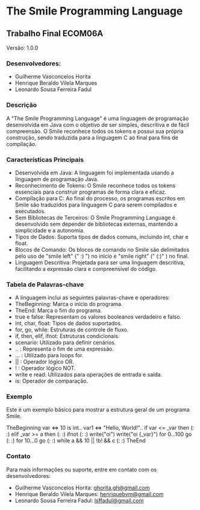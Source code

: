# The Smile Programming Language

## Trabalho Final ECOM06A

Versão: 1.0.0

### Desenvolvedores:
* Guilherme Vasconcelos Horita
* Henrique Beraldo Vilela Marques
* Leonardo Sousa Ferreira Fadul

### Descrição
A "The Smile Programming Language" é uma linguagem de programação desenvolvida em Java
com o objetivo de ser simples, descritiva e de fácil compreensão. O Smile reconhece
todos os tokens e possui sua própria construção, sendo traduzida para a linguagem C ao
final para fins de compilação.

### Características Principais
* Desenvolvida em Java: A linguagem foi implementada usando a linguagem de
  programação Java.
* Reconhecimento de Tokens: O Smile reconhece todos os tokens essenciais para
  construir programas de forma clara e eficaz.
* Compilação para C: Ao final do processo, os programas escritos em Smile são traduzidos para linguagem C para serem compilados e executados.
* Sem Bibliotecas de Terceiros: O Smile Programming Language é desenvolvido sem depender de bibliotecas externas, mantendo a simplicidade e a autonomia.
* Tipos de Dados: Suporta tipos de dados comuns, incluindo int, char e float.
* Blocos de Comando: Os blocos de comando no Smile são delimitados pelo uso de "smile left" (" :) ") no início e "smile right" (" (:)" ) no final.
* Linguagem Descritiva: Projetada para ser uma linguagem descritiva, facilitando a expressão clara e compreensível do código.

### Tabela de Palavras-chave
* A linguagem inclui as seguintes palavras-chave e operadores:
* TheBeginning: Marca o início do programa.
* TheEnd: Marca o fim do programa.
* true e false: Representam os valores booleanos verdadeiro e falso.
* int, char, float: Tipos de dados suportados.
* for, go, while: Estruturas de controle de fluxo.
* if, then, elif, ifnot: Estruturas condicionais.
* scenario: Utilizado para definir cenários.
* .. : Representa o fim de uma expressão.
* ... : Utilizado para loops for.
* || : Operador lógico OR.
* ! : Operador lógico NOT.
* write e read: Utilizados para operações de entrada e saída.
* is: Operador de comparação.

### Exemplo
Este é um exemplo básico para mostrar a estrutura geral de um programa Smile.

TheBeginning
var <=> 10 is int..
var1 <=> "Hello, World!"..
if var <= _var then (:
:) elif _var >= a then (:
:) ifnot (:
:)
write("oi")
write("oi {_var}")
for 0...100 go (:
:)
for 10...0 go (:
:)
while a && 10 || !b! && c (:
:)
TheEnd

### Contato
Para mais informações ou suporte, entre em contato com os desenvolvedores:
* Guilherme Vasconcelos Horita: ghorita.gh@gmail.com
* Henrique Beraldo Vilela Marques: henriquebvm@gmail.com
* Leonardo Sousa Ferreira Fadul: lsffadul@gmail.com
